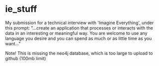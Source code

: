 # ie_stuff
My submission for a technical interview with 'Imagine Everything', under this prompt: "...create an application that processes or interacts with the data in an interesting or meaningful way. You are welcome to use any language you desire and you can spend as much or as little time as you want..."

Note! This is missing the neo4j database, which is too large to upload to github (100mb limit)
